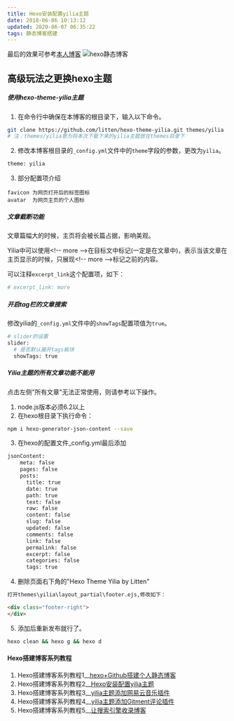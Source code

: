 ```yaml
---
title: Hexo安装配置yilia主题
date: 2018-06-06 10:13:12
updated: 2020-06-07 06:35:22
tags: 静态博客搭建
---
```

最后的效果可参考[本人博客](https://climbsnail.github.io)
![hexo静态博客](https://gitee.com/ClimbSnailQ/Project_Image/raw/master/Note/blog.jpg)

## 高级玩法之更换hexo主题
##### 使用hexo-theme-yilia主题
1. 在命令行中确保在本博客的根目录下，输入以下命令。
```bash
git clone https://github.com/litten/hexo-theme-yilia.git themes/yilia
# 注：themes/yilia意为将本次下载下来的yilia主题放在themes目录下
```
2. 修改本博客根目录的`_config.yml`文件中的`theme`字段的参数，更改为`yilia`。
```bash
theme: yilia
```
3. 部分配置项介绍
```
favicon 为网页打开后的标签图标
avatar  为网页主页的个人图标
```

<!-- more -->

##### 文章截断功能
文章篇幅大的时候，主页将会被长篇占据，影响美观。

Yilia中可以使用\<!-- more -->在目标文中标记(一定是在文章中)，表示当该文章在主页显示的时候，只展现\<!-- more -->标记之前的内容。

可以注释`excerpt_link`这个配置项，如下：
```bash
# excerpt_link: more
```
##### 开启tag栏的文章搜索
修改yilia的`_config.yml`文件中的`showTags`配置项值为`true`。
```bash
# slider的设置
slider:
  # 是否默认展开tags板块
  showTags: true
```

##### Yilia主题的所有文章功能不能用
点击左侧"所有文章"无法正常使用，则请参考以下操作。
1. node.js版本必须6.2以上 
2. 在hexo根目录下执行命令：
```bash
npm i hexo-generator-json-content --save
```
3. 在hexo的配置文件_config.yml最后添加
```bash
jsonContent:
    meta: false
    pages: false
    posts:
      title: true
      date: true
      path: true
      text: false
      raw: false
      content: false
      slug: false
      updated: false
      comments: false
      link: false
      permalink: false
      excerpt: false
      categories: false
      tags: true
```

4. 删除页面右下角的"Hexo Theme Yilia by Litten"
```html
打开themes\yilia\layout_partial\footer.ejs,修改如下：

<div class="footer-right">
</div>
```

5. 添加后重新发布就行了。
```bash
hexo clean && hexo g && hexo d
```

#### Hexo搭建博客系列教程
1. Hexo搭建博客系列教程1__[hexo+Github搭建个人静态博客](../hexo+Github搭建个人静态博客)
2. Hexo搭建博客系列教程2__[Hexo安装配置yilia主题](../Hexo安装配置yilia主题)
3. Hexo搭建博客系列教程3__[yilia主题添加网易云音乐插件](../yilia主题添加网易云音乐插件)
4. Hexo搭建博客系列教程4__[yilia主题添加Gitment评论插件](../yilia主题添加Gitment评论插件题)
5. Hexo搭建博客系列教程5__[让搜索引擎收录博客](../让搜索引擎收录博客)
